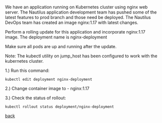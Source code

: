 We have an application running on Kubernetes cluster using nginx web server. The Nautilus application development team has pushed some of the latest features to prod branch and those need be deployed. The Nautilus DevOps team has created an image nginx:1.17 with latest changes.  

Perform a rolling update for this application and incorporate nginx:1.17 image. The deployment name is nginx-deployment  

Make sure all pods are up and running after the update.  

Note: The kubectl utility on jump_host has been configured to work with the kubernetes cluster.  

1.)  Run this command: 
```
kubectl edit deployment nginx-deployment
```

2.) Change container image to - nginx:1.17   


3.) Check the status of rollout:  
```
kubectl rollout status deployment/nginx-deployment
```

[back](https://github.com/MederD/Kodekloud-Engineer-Tasks)  

